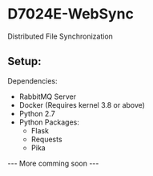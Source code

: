 D7024E-WebSync
==============

Distributed File Synchronization


Setup:
------

Dependencies:
  - RabbitMQ Server
  - Docker (Requires kernel 3.8 or above)
  - Python 2.7 
  - Python Packages:
    - Flask
    - Requests 
    - Pika
    
--- More comming soon ---
  
    
